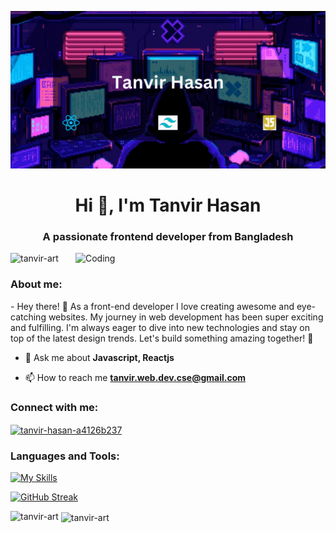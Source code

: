 ![Banner](https://github.com/Tanvir-art/Tanvir-art/raw/main/Add%20a%20heading.gif)
<h1 align="center">Hi 👋, I'm Tanvir Hasan</h1>
<h3 align="center">A passionate frontend developer from Bangladesh</h3>
<img align="right" alt="Coding" width="400" src="https://cdn.dribbble.com/users/1162077/screenshots/3848914/programmer.gif">

<p align="left"> <img src="https://komarev.com/ghpvc/?username=tanvir-art&label=Profile%20views&color=0e75b6&style=flat" alt="tanvir-art" /> </p>
<h3 align="left">About me:</h3>
- Hey there! 👋 As a front-end developer I love creating awesome and eye-catching websites. My journey in web development has been super exciting and fulfilling. I'm always eager to dive into new technologies and stay on top of the latest design trends. Let's build something amazing together! 🚀

- 💬 Ask me about **Javascript, Reactjs**

- 📫 How to reach me **tanvir.web.dev.cse@gmail.com**

<h3 align="left">Connect with me:</h3>
<p align="left">
<a href="https://linkedin.com/in/tanvir-hasan-a4126b237" target="blank"><img align="center" src="https://raw.githubusercontent.com/rahuldkjain/github-profile-readme-generator/master/src/images/icons/Social/linked-in-alt.svg" alt="tanvir-hasan-a4126b237" height="30" width="40" /></a>
</p>


<h3 align="left">Languages and Tools:</h3>


[![My Skills](https://skillicons.dev/icons?i=html,css,tailwind,js,nodejs,react,express,mongodb)](https://skillicons.dev)




[![GitHub Streak](https://streak-stats.demolab.com?user=Tanvir-art&theme=highcontrast&hide_border=true)](https://git.io/streak-stats)

<p><img align="left" src="https://github-readme-stats.vercel.app/api/top-langs?username=tanvir-art&show_icons=true&locale=en&layout=compact" alt="tanvir-art" /></p>
<p>&nbsp;<img align="center" src="https://github-readme-stats.vercel.app/api?username=tanvir-art&show_icons=true&locale=en" alt="tanvir-art" /></p>
